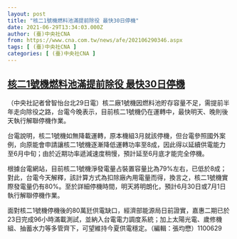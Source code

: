 ```yaml
---
layout: post
title: "核二1號機燃料池滿提前除役 最快30日停機"
date: 2021-06-29T13:34:03.000Z
author: (臺)中央社CNA
from: https://www.cna.com.tw/news/afe/202106290346.aspx
tags: [ (臺)中央社CNA ]
categories: [ (臺)中央社CNA ]
---
```

<!--1624973643000-->
[核二1號機燃料池滿提前除役 最快30日停機](https://www.cna.com.tw/news/afe/202106290346.aspx)
------

<div>
<div></div><div class="paragraph"><p>（中央社記者曾智怡台北29日電）核二廠1號機因燃料池貯存容量不足，需提前半年走向除役之路，台電今晚表示，目前核二1號機仍在運轉中，最快明天、晚則後天執行解聯停機作業。</p><p>台電說明，核二1號機如無降載運轉，原本機組3月就該停機，但台電參照國外案例，向原能會申請讓核二1號機逐漸降低運轉功率至8成，因此得以延續供電能力至6月中旬；由於近期功率遞減速度稍慢，預計延至6月底才能完全停機。</p><p>根據台電網站，目前核二1號機淨發電量占裝置容量比為79%左右，已低於8成；對此，台電今天解釋，該計算方式為扣除廠內用電量而得，換言之，核二1號機實際發電量仍有80%。至於詳細停機時間，明天將明朗化，預計6月30日或7月1日執行解聯停機作業。</p><p>面對核二1號機停機後的80萬瓩供電缺口，經濟部能源局日前證實，嘉惠二期已於23日完成96小時滿載測試，並納入台電電力調度系統；加上太陽光電、歲修機組、抽蓄水力等多管齊下，可望維持今夏供電穩定。（編輯：張均懋）1100629</p></div>
</div>
